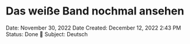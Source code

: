 # Das weiße Band nochmal ansehen

Date: November 30, 2022
Date Created: December 12, 2022 2:43 PM
Status: Done 🙌
Subject: Deutsch